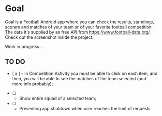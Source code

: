 # Goal
Goal is a Football Android app where you can check the results, standings, scorers and matches of your team or of your favorite football competition.
The data it's supplied by an free API from https://www.football-data.org/.
Check out the screenshot inside the project.

Work in progress...

## TO DO
 - [ x ] - In Competition Activity you must be able to click on each item, and then, you will be able to see the matches of the team selected (and more info probably);
 - [ ] - Show entire squad of a selected team;
 - [ ] - Preventing app shutdown when user reaches the limit of requests.
